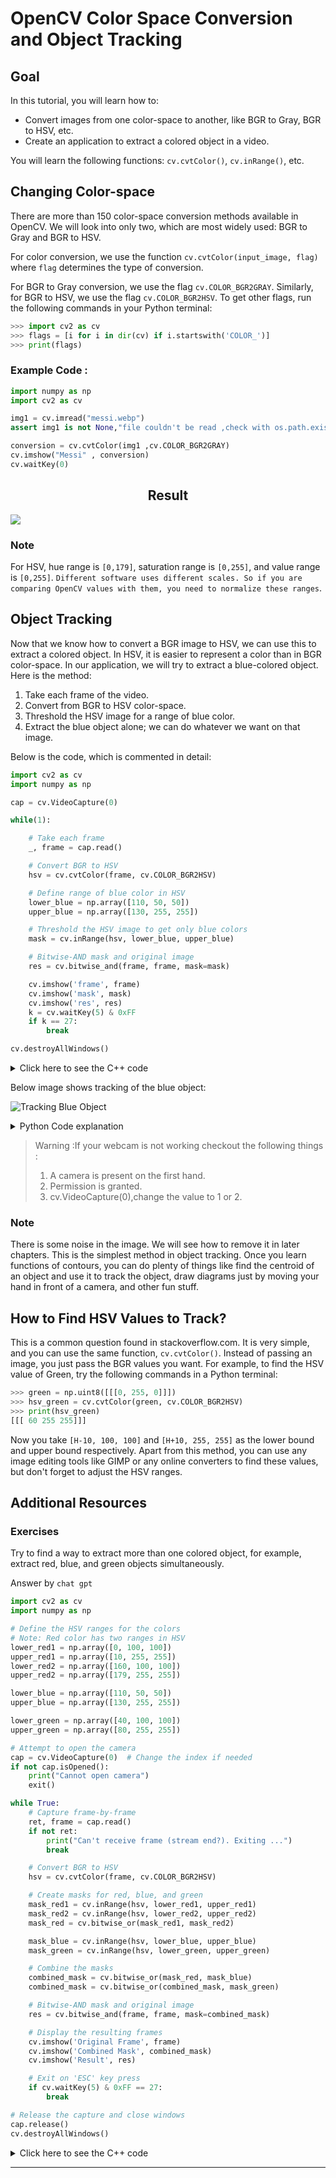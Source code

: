 # OpenCV Color Space Conversion and Object Tracking

## Goal
In this tutorial, you will learn how to:
- Convert images from one color-space to another, like BGR to Gray, BGR to HSV, etc.
- Create an application to extract a colored object in a video.

You will learn the following functions: `cv.cvtColor()`, `cv.inRange()`, etc.

## Changing Color-space
There are more than 150 color-space conversion methods available in OpenCV. We will look into only two, which are most widely used: BGR to Gray and BGR to HSV.

For color conversion, we use the function `cv.cvtColor(input_image, flag)` where `flag` determines the type of conversion.

For BGR to Gray conversion, we use the flag `cv.COLOR_BGR2GRAY`. Similarly, for BGR to HSV, we use the flag `cv.COLOR_BGR2HSV`. To get other flags, run the following commands in your Python terminal:

```python
>>> import cv2 as cv
>>> flags = [i for i in dir(cv) if i.startswith('COLOR_')]
>>> print(flags)
```
### Example Code :
```py
import numpy as np
import cv2 as cv

img1 = cv.imread("messi.webp") 
assert img1 is not None,"file couldn't be read ,check with os.path.exists()"

conversion = cv.cvtColor(img1 ,cv.COLOR_BGR2GRAY)
cv.imshow("Messi" , conversion)
cv.waitKey(0)
```

<div align="center"><h2><strong>Result</strong></h2></div>

<div align="cener"><img src="https://private-user-images.githubusercontent.com/85214856/354307888-7ccd4839-838a-4371-83f5-c6f392061cd6.jpeg?jwt=eyJhbGciOiJIUzI1NiIsInR5cCI6IkpXVCJ9.eyJpc3MiOiJnaXRodWIuY29tIiwiYXVkIjoicmF3LmdpdGh1YnVzZXJjb250ZW50LmNvbSIsImtleSI6ImtleTUiLCJleHAiOjE3MjI1MzA3NDYsIm5iZiI6MTcyMjUzMDQ0NiwicGF0aCI6Ii84NTIxNDg1Ni8zNTQzMDc4ODgtN2NjZDQ4MzktODM4YS00MzcxLTgzZjUtYzZmMzkyMDYxY2Q2LmpwZWc_WC1BbXotQWxnb3JpdGhtPUFXUzQtSE1BQy1TSEEyNTYmWC1BbXotQ3JlZGVudGlhbD1BS0lBVkNPRFlMU0E1M1BRSzRaQSUyRjIwMjQwODAxJTJGdXMtZWFzdC0xJTJGczMlMkZhd3M0X3JlcXVlc3QmWC1BbXotRGF0ZT0yMDI0MDgwMVQxNjQwNDZaJlgtQW16LUV4cGlyZXM9MzAwJlgtQW16LVNpZ25hdHVyZT01NzQwZjEwNjMzMjY1OGU1Mjk3Zjk2OTRhNWRiOTAzZDZiZDRlOWNkY2I5Njg2ZmQ2Y2E0M2NkZWI0YWU1M2Y5JlgtQW16LVNpZ25lZEhlYWRlcnM9aG9zdCZhY3Rvcl9pZD0wJmtleV9pZD0wJnJlcG9faWQ9MCJ9.k52-VV-AZ86FtwUx7m9nZMSX3o4cB0DIx_-RSPqWI8o" ></div>

### Note
For HSV, hue range is `[0,179]`, saturation range is `[0,255]`, and value range is `[0,255]`. `Different software uses different scales. So if you are comparing OpenCV values with them, you need to normalize these ranges`.

## Object Tracking
Now that we know how to convert a BGR image to HSV, we can use this to extract a colored object. In HSV, it is easier to represent a color than in BGR color-space. In our application, we will try to extract a blue-colored object. Here is the method:

1. Take each frame of the video.
2. Convert from BGR to HSV color-space.
3. Threshold the HSV image for a range of blue color.
4. Extract the blue object alone; we can do whatever we want on that image.

Below is the code, which is commented in detail:

```python
import cv2 as cv
import numpy as np

cap = cv.VideoCapture(0)

while(1):

    # Take each frame
    _, frame = cap.read()

    # Convert BGR to HSV
    hsv = cv.cvtColor(frame, cv.COLOR_BGR2HSV)

    # Define range of blue color in HSV
    lower_blue = np.array([110, 50, 50])
    upper_blue = np.array([130, 255, 255])

    # Threshold the HSV image to get only blue colors
    mask = cv.inRange(hsv, lower_blue, upper_blue)

    # Bitwise-AND mask and original image
    res = cv.bitwise_and(frame, frame, mask=mask)

    cv.imshow('frame', frame)
    cv.imshow('mask', mask)
    cv.imshow('res', res)
    k = cv.waitKey(5) & 0xFF
    if k == 27:
        break

cv.destroyAllWindows()
```
<details>
    <summary>Click here to see the C++ code</summary>

```cpp
#include <opencv2/opencv.hpp>

int main() {
    // Open the default camera
    cv::VideoCapture cap(0);

    // Check if camera opened successfully
    if (!cap.isOpened()) {
        std::cout << "Error: Could not open camera" << std::endl;
        return -1;
    }

    while (true) {
        cv::Mat frame;
        
        // Capture frame-by-frame
        cap >> frame;

        // If the frame is empty, break immediately
        if (frame.empty()) break;

        // Convert from BGR to HSV
        cv::Mat hsv;
        cv::cvtColor(frame, hsv, cv::COLOR_BGR2HSV);

        // Define the range of blue color in HSV
        cv::Scalar lower_blue(110, 50, 50);
        cv::Scalar upper_blue(130, 255, 255);

        // Threshold the HSV image to get only blue colors
        cv::Mat mask;
        cv::inRange(hsv, lower_blue, upper_blue, mask);

        // Bitwise-AND mask and original image
        cv::Mat res;
        cv::bitwise_and(frame, frame, res, mask);

        // Display the resulting frames
        cv::imshow("frame", frame);
        cv::imshow("mask", mask);
        cv::imshow("res", res);

        // Wait for 'Esc' key press for 5 ms. If 'Esc' is pressed, break the loop
        if (cv::waitKey(5) == 27) break;
    }

    // Release the camera and destroy all windows
    cap.release();
    cv::destroyAllWindows();

    return 0;
}
```
</details>

Below image shows tracking of the blue object:

![Tracking Blue Object](https://docs.opencv.org/4.x/frame.jpg)<br>
<details>
<summary>Python Code explanation</summary>
    
`Explanation in detail`

This code captures video from your webcam and processes each frame to detect blue objects. Here’s a step-by-step explanation of the code:

1. **Import Libraries:**
   ```python
   import cv2 as cv
   import numpy as np
   ```
   - `cv2`: OpenCV library for computer vision tasks.
   - `numpy`: Library for numerical operations in Python.

2. **Capture Video:**
   ```python
   cap = cv.VideoCapture(0)
   ```
   - `cv.VideoCapture(0)`: Initializes video capture with the default camera (usually the webcam).

3. **Process Each Frame in a Loop:**
   ```python
   while(1):
   ```

4. **Capture Frame:**
   ```python
   _, frame = cap.read()
   ```
   - `cap.read()`: Reads a frame from the video capture.
   - `_` (underscore): Ignored value, since `cap.read()` returns two values (ret, frame) but we only need the frame.

5. **Convert Frame from BGR to HSV:**
   ```python
   hsv = cv.cvtColor(frame, cv.COLOR_BGR2HSV)
   ```
   - `cv.cvtColor(frame, cv.COLOR_BGR2HSV)`: Converts the frame from BGR color space to HSV color space. HSV (Hue, Saturation, Value) is better for color detection.

6. **Define Range for Blue Color in HSV:**
   ```python
   lower_blue = np.array([110, 50, 50])
   upper_blue = np.array([130, 255, 255])
   ```
   - `np.array([110, 50, 50])`: Lower bound of blue color in HSV.
   - `np.array([130, 255, 255])`: Upper bound of blue color in HSV.

7. **Threshold the HSV Image to Get Only Blue Colors:**
   ```python
   mask = cv.inRange(hsv, lower_blue, upper_blue)
   ```
   - `cv.inRange(hsv, lower_blue, upper_blue)`: Creates a mask where blue colors are white (255) and other colors are black (0).

8. **Bitwise-AND Mask and Original Image:**
   ```python
   res = cv.bitwise_and(frame, frame, mask=mask)
   ```
   - `cv.bitwise_and(frame, frame, mask=mask)`: Applies the mask to the original frame, keeping only the blue regions.

For more details click on : [Argument explanation](https://github.com/shyama7004/OpenCV-Personal-Documentation/blob/main/More%20Explanation/21.1.md)

9. **Display Frames:**
   ```python
   cv.imshow('frame', frame)
   cv.imshow('mask', mask)
   cv.imshow('res', res)
   ```
   - `cv.imshow('frame', frame)`: Displays the original frame.
   - `cv.imshow('mask', mask)`: Displays the mask.
   - `cv.imshow('res', res)`: Displays the result of bitwise AND operation.

10. **Exit on 'Esc' Key Press:**
    ```python
    k = cv.waitKey(5) & 0xFF
    if k == 27:
        break
    ```
    - `cv.waitKey(5)`: Waits for a key event for 5 milliseconds.
    - `k == 27`: Checks if the 'Esc' key (ASCII 27) is pressed. If so, breaks the loop.
    - `& 0xFF`: This is a `bitwise AND` operation with the hexadecimal value 0xFF (binary 11111111). In Python, hexadecimal values are prefixed with `0x`.

`0xFF` is a mask that selects the last `8 bits` (rightmost byte) of the integer value returned by cv2.waitKey(). This is done to ensure platform-independent key press detection.

11. **Release Resources:**
    ```python
    cv.destroyAllWindows()
    ```
    - `cv.destroyAllWindows()`: Closes all OpenCV windows.

In summary, this code captures video from the webcam, processes each frame to detect blue objects using HSV color space, and displays the original frame, the mask, and the result where only blue regions are visible. The loop continues until the 'Esc' key is pressed.
</details>

> Warning :If your webcam is not working checkout the following things :<br>
> 1. A camera is present on the first hand.<br>
> 2. Permission is granted.<br>
> 3. cv.VideoCapture(0),change the value to 1 or 2.<br>
### Note
There is some noise in the image. We will see how to remove it in later chapters. This is the simplest method in object tracking. Once you learn functions of contours, you can do plenty of things like find the centroid of an object and use it to track the object, draw diagrams just by moving your hand in front of a camera, and other fun stuff.

## How to Find HSV Values to Track?
This is a common question found in stackoverflow.com. It is very simple, and you can use the same function, `cv.cvtColor()`. Instead of passing an image, you just pass the BGR values you want. For example, to find the HSV value of Green, try the following commands in a Python terminal:

```python
>>> green = np.uint8([[[0, 255, 0]]])
>>> hsv_green = cv.cvtColor(green, cv.COLOR_BGR2HSV)
>>> print(hsv_green)
[[[ 60 255 255]]]
```

Now you take `[H-10, 100, 100]` and `[H+10, 255, 255]` as the lower bound and upper bound respectively. Apart from this method, you can use any image editing tools like GIMP or any online converters to find these values, but don't forget to adjust the HSV ranges.

## Additional Resources
### Exercises
Try to find a way to extract more than one colored object, for example, extract red, blue, and green objects simultaneously.

Answer by `chat gpt`

```py
import cv2 as cv
import numpy as np

# Define the HSV ranges for the colors
# Note: Red color has two ranges in HSV
lower_red1 = np.array([0, 100, 100])
upper_red1 = np.array([10, 255, 255])
lower_red2 = np.array([160, 100, 100])
upper_red2 = np.array([179, 255, 255])

lower_blue = np.array([110, 50, 50])
upper_blue = np.array([130, 255, 255])

lower_green = np.array([40, 100, 100])
upper_green = np.array([80, 255, 255])

# Attempt to open the camera
cap = cv.VideoCapture(0)  # Change the index if needed
if not cap.isOpened():
    print("Cannot open camera")
    exit()

while True:
    # Capture frame-by-frame
    ret, frame = cap.read()
    if not ret:
        print("Can't receive frame (stream end?). Exiting ...")
        break

    # Convert BGR to HSV
    hsv = cv.cvtColor(frame, cv.COLOR_BGR2HSV)

    # Create masks for red, blue, and green
    mask_red1 = cv.inRange(hsv, lower_red1, upper_red1)
    mask_red2 = cv.inRange(hsv, lower_red2, upper_red2)
    mask_red = cv.bitwise_or(mask_red1, mask_red2)

    mask_blue = cv.inRange(hsv, lower_blue, upper_blue)
    mask_green = cv.inRange(hsv, lower_green, upper_green)

    # Combine the masks
    combined_mask = cv.bitwise_or(mask_red, mask_blue)
    combined_mask = cv.bitwise_or(combined_mask, mask_green)

    # Bitwise-AND mask and original image
    res = cv.bitwise_and(frame, frame, mask=combined_mask)

    # Display the resulting frames
    cv.imshow('Original Frame', frame)
    cv.imshow('Combined Mask', combined_mask)
    cv.imshow('Result', res)

    # Exit on 'ESC' key press
    if cv.waitKey(5) & 0xFF == 27:
        break

# Release the capture and close windows
cap.release()
cv.destroyAllWindows()
```
<details>
<summary>Click here to see the C++ code</summary>

```cpp
#include <opencv2/opencv.hpp>
#include <iostream>

int main() {
    // Open the camera (index 1)
    cv::VideoCapture cap(1);
    if (!cap.isOpened()) {
        std::cout << "Bahiya camera kam nhi kar rha" << std::endl;
        return -1;
    }

    while (true) {
        cv::Mat frame;
        bool ret = cap.read(frame);
        if (!ret) {
            std::cout << "Bhaiya mai pagal ho chuka" << std::endl;
            break;
        }

        // Convert from BGR to HSV
        cv::Mat hsv;
        cv::cvtColor(frame, hsv, cv::COLOR_BGR2HSV);

        // Define the range of red color in HSV
        cv::Scalar lower_red1(0, 100, 100);
        cv::Scalar upper_red1(10, 255, 255);
        cv::Scalar lower_red2(160, 100, 100);
        cv::Scalar upper_red2(179, 255, 255);

        // Define the range of blue color in HSV
        cv::Scalar lower_blue(110, 50, 50);
        cv::Scalar upper_blue(130, 255, 255);

        // Define the range of green color in HSV
        cv::Scalar lower_green(40, 100, 100);
        cv::Scalar upper_green(80, 255, 255);

        // Create masks for red, blue, and green colors
        cv::Mat mask_red1, mask_red2, mask_red, mask_blue, mask_green;
        cv::inRange(hsv, lower_red1, upper_red1, mask_red1);
        cv::inRange(hsv, lower_red2, upper_red2, mask_red2);
        cv::bitwise_or(mask_red1, mask_red2, mask_red);

        cv::inRange(hsv, lower_blue, upper_blue, mask_blue);
        cv::inRange(hsv, lower_green, upper_green, mask_green);

        // Combine the masks
        cv::Mat combined_mask;
        cv::bitwise_or(mask_red, mask_blue, combined_mask);
        cv::bitwise_or(combined_mask, mask_green, combined_mask);

        // Bitwise-AND mask and original image
        cv::Mat res;
        cv::bitwise_and(frame, frame, res, combined_mask);

        // Display the results
        cv::imshow("frame", frame);
        cv::imshow("mask", combined_mask);
        cv::imshow("res", res);

        // Exit on 'Esc' key press
        if (cv::waitKey(5) == 27) break;
    }

    // Release the camera and destroy all windows
    cap.release();
    cv::destroyAllWindows();

    return 0;
}
```
</details>

---
